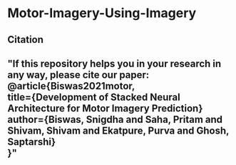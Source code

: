 <h1>Motor-Imagery-Using-Imagery</h1>
<h2>Citation<h2/>
  "If this repository helps you in your research in any way, please cite our paper:</br>
  @article{Biswas2021motor,</br>
  title={Development of Stacked Neural Architecture for Motor Imagery Prediction}</br>
  author={Biswas, Snigdha and Saha, Pritam and Shivam, Shivam and Ekatpure, Purva and Ghosh, Saptarshi}</br>
  }"


